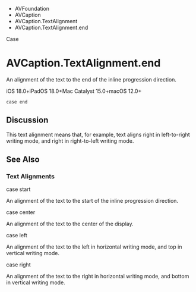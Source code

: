 

- AVFoundation
- AVCaption
- AVCaption.TextAlignment
-  AVCaption.TextAlignment.end 

Case

# AVCaption.TextAlignment.end

An alignment of the text to the end of the inline progression direction.

iOS 18.0+iPadOS 18.0+Mac Catalyst 15.0+macOS 12.0+

``` source
case end
```

## Discussion

This text alignment means that, for example, text aligns right in left-to-right writing mode, and right in right-to-left writing mode.

## See Also

### Text Alignments

case start

An alignment of the text to the start of the inline progression direction.

case center

An alignment of the text to the center of the display.

case left

An alignment of the text to the left in horizontal writing mode, and top in vertical writing mode.

case right

An alignment of the text to the right in horizontal writing mode, and bottom in vertical writing mode.

